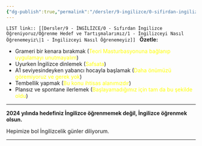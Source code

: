 ```yaml
---
{"dg-publish":true,"permalink":"/dersler/9-ingilizce/0-sifirdan-ingilizce-oegreniyoruz/oegrenme-hedef-ve-tartismalarimiz/1-ingilizceyi-nasil-oegrenemeyiz/"}
---
```



`LIST link:: [[Dersler/9 - İNGİLİZCE/0 - Sıfırdan İngilizce Öğreniyoruz/Öğrenme Hedef ve Tartışmalarımız/1 - İngilizceyi Nasıl Öğrenemeyiz\|1 - İngilizceyi Nasıl Öğrenemeyiz]]
`
**Özetle:**

- Grameri bir kenara bırakmak (<font color="#ffff00">Teori Masturbasyonuna bağlanıp uygulamayı unutmayalım</font>)
- Uyurken İngilizce dinlemek (<font color="#ffff00">Safsata</font>)
- A1 seviyesindeyken yabancı hocayla başlamak (<font color="#ffff00">Daha önümüzü göremiyoruz ve gerek yok</font>)
- Tembellik yapmak (<font color="#ffff00">Bu konu ihtisas alanımızdır</font>)
- Plansız ve spontane ilerlemek (<font color="#ffff00">Başlayamadığımız için tam da bu şekilde oldu</font>)

---

**2024 yılında hedefiniz İngilizce öğrenmemek değil, İngilizce öğrenmek olsun.**

Hepimize bol İngilizcelik günler diliyorum. 

---
